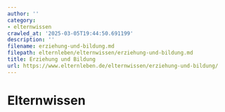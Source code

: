 ```yaml
---
author: ''
category:
- elternwissen
crawled_at: '2025-03-05T19:44:50.691199'
description: ''
filename: erziehung-und-bildung.md
filepath: elternleben/elternwissen/erziehung-und-bildung.md
title: Erziehung und Bildung
url: https://www.elternleben.de/elternwissen/erziehung-und-bildung/
---
```


#  Elternwissen

